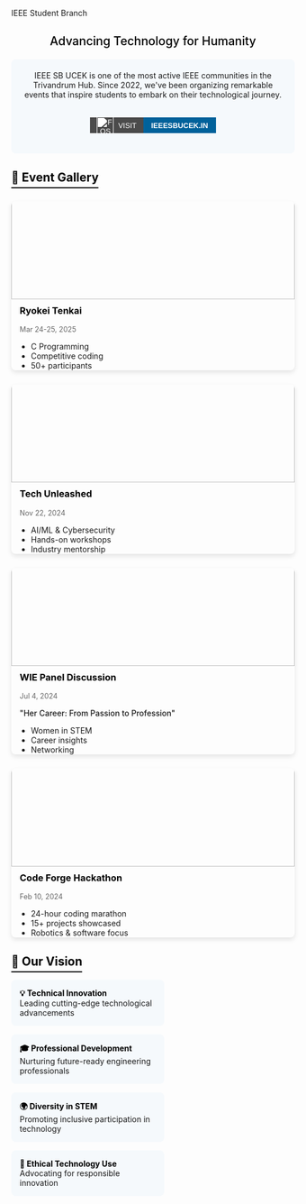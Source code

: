 IEEE Student Branch

## <span style="color: black; font-weight: 500;text-align: center; display:block;">Advancing Technology for Humanity</span>

<div style="background: #f5f9fc; padding: 20px; border-radius: 8px; margin: 20px 0; text-align: center; display:flex; flex-direction:column; align-items:center;">
IEEE SB UCEK is one of the most active IEEE communities in the Trivandrum Hub. Since 2022, we've been organizing remarkable events that inspire students to embark on their technological journey.

<a href="https://www.ieeesbucek.in" style="text-decoration: none; font-family: sans-serif; margin:2rem 0 1rem 0;">
  <span style="display: inline-flex; height: 28px; overflow: hidden; font-size: 13px; font-weight: bold; text-transform: uppercase;">
    <span style="background-color: #4b4b4b; color: white; display: flex; align-items: center; padding: 0 12px; font-weight:500;">
    <img src='/logos/ieee.png' alt="FOSS Logo" style="height: 30px; margin-right: 8px; filter: brightness(0) invert(1);" />
      Visit
    </span>
    <span style="background-color:#00629B; color: white; display: flex; align-items: center; padding: 0 14px; font-weight:700;">
      IEEESBUCEK.IN
    </span>
  </span>
</a>

</div>

## <span style="color: black; border-bottom: 2px solid black; padding-bottom: 5px;">🌟 Event Gallery</span>

<div style="display: grid; grid-template-columns: repeat(auto-fill, minmax(300px, 1fr)); gap: 25px; margin: 30px 0;">

<div style="border-radius: 8px; overflow: hidden; box-shadow: 0 4px 8px rgba(0,0,0,0.1);">
<img src="/clubs/c-program.jpg" alt="C Programming Workshop" style="width: 100%;margin:-26px 0px 10px 0px; height: 200px; object-fit: cover;">
<div style="padding:0px 15px;">
<h3 style="margin-top: 0; color: black;">Ryokei Tenkai</h3>
<p style="color: #666; font-size: 0.9em;">Mar 24-25, 2025</p>
<ul style="padding-left: 20px; margin-bottom: 0;">
<li>C Programming</li>
<li>Competitive coding</li>
<li>50+ participants</li>
</ul>
</div>
</div>

<div style="border-radius: 8px; overflow: hidden; box-shadow: 0 4px 8px rgba(0,0,0,0.1);">
<img src="/clubs/tech.jpg" alt="Tech Unleashed" style="width: 100%;margin:-26px 0px 10px 0px; height: 200px; object-fit: cover; object-position">
<div style="padding:0px 15px;">
<h3 style="margin-top: 0; color: black;">Tech Unleashed</h3>
<p style="color: #666; font-size: 0.9em;">Nov 22, 2024</p>
<ul style="padding-left: 20px; margin-bottom: 0;">
<li>AI/ML & Cybersecurity</li>
<li>Hands-on workshops</li>
<li>Industry mentorship</li>
</ul>
</div>
</div>

<div style="border-radius: 8px; overflow: hidden; box-shadow: 0 4px 8px rgba(0,0,0,0.1);">
<img src="/clubs/panel.jpg" alt="WIE Panel Discussion" style="width: 100%;margin:-26px 0px 10px 0px; height: 200px; object-fit: cover;">
<div style="padding:0px 15px;">
<h3 style="margin-top: 0; color: black;">WIE Panel Discussion</h3>
<p style="color: #666; font-size: 0.9em;">Jul 4, 2024</p>
<p style="font-weight: 500;">"Her Career: From Passion to Profession"</p>
<ul style="padding-left: 20px; margin-bottom: 0;">
<li>Women in STEM</li>
<li>Career insights</li>
<li>Networking</li>
</ul>
</div>
</div>

<div style="border-radius: 8px; overflow: hidden; box-shadow: 0 4px 8px rgba(0,0,0,0.1);">
<img src="/clubs/code-force.jpg" alt="Code Forge Hackathon" style="width: 100%;margin:-26px 0px 10px 0px; height: 200px; object-fit: cover;">
<div style="padding:0px 15px;">
<h3 style="margin-top: 0; color: black;">Code Forge Hackathon</h3>
<p style="color: #666; font-size: 0.9em;">Feb 10, 2024</p>
<ul style="padding-left: 20px; margin-bottom: 0;">
<li>24-hour coding marathon</li>
<li>15+ projects showcased</li>
<li>Robotics & software focus</li>
</ul>
</div>
</div>

</div>

## <span style="color: black; border-bottom: 2px solid black; padding-bottom: 5px;">🔭 Our Vision</span>

<div style="display: flex; flex-wrap: wrap; justify-content: space-between; margin: 20px 0;">
<div style="width: 48%; background: #f5f9fc; padding: 15px; border-radius: 8px; margin-bottom: 15px;">
<strong style="color: black;">💡 Technical Innovation</strong><br>
Leading cutting-edge technological advancements
</div>

<div style="width: 48%; background: #f5f9fc; padding: 15px; border-radius: 8px; margin-bottom: 15px;">
<strong style="color: black;">🎓 Professional Development</strong><br>
Nurturing future-ready engineering professionals
</div>

<div style="width: 48%; background: #f5f9fc; padding: 15px; border-radius: 8px; margin-bottom: 15px;">
<strong style="color: black;">🌍 Diversity in STEM</strong><br>
Promoting inclusive participation in technology
</div>

<div style="width: 48%; background: #f5f9fc; padding: 15px; border-radius: 8px; margin-bottom: 15px;">
<strong style="color: black;">🤝 Ethical Technology Use</strong><br>
Advocating for responsible innovation
</div>
</div>
